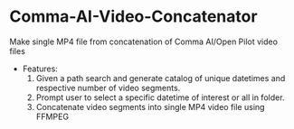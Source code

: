 # Comma-AI-Video-Concatenator
Make single MP4 file from concatenation of Comma AI/Open Pilot video files
* Features:
  1. Given a path search and generate catalog of unique datetimes and respective number of video segments.
  2. Prompt user to select a specific datetime of interest or all in folder.
  3. Concatenate video segments into single MP4 video file using FFMPEG
